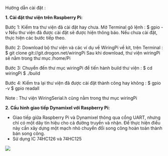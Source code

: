 Hướng dẫn cài đặt :

**1. Cài đặt thư viện trên Raspberry Pi:**

Bước 1: Kiểm tra thư viện đã cài đặt hay chưa. Mở Terminal gõ lệnh :
	$ gpio -v
Nếu thư viện đã được cài đặt sẽ được hiện thông báo. Nếu chưa cài đặt, thực hiện các bước tiếp theo.

Bước 2: Download bộ thư viện và các ví dụ về WiringPi về kit, trên Terminal :
	$ git clone git://git.drogon.net/wiringPi
Sau khi download, thư viện wiringPi sẽ nằm trong thư mục /home/Pi

Bước 3: Chuyển đến thư mục wiringPi để tiến hành build thư viện :
	$ cd wiringPi
	$ ./build

Bước 4: Kiểm tra lại thư viện đã được cài đặt thành công hay không :
	$ gpio -v
	$ gpio readall

Note : Thư viện WiringSerial.h cũng nằm trong thư mục wiringPi

**2. Cấu hình giao tiếp Dynamixel với Raspberry Pi:**
- Giao tiếp giữa Raspberry Pi và Dynamixel thông qua cổng UART, nhưng chỉ có một dây tín hiệu cho cả đường truyền và nhận.
Để thực hiện điều này cần xây dựng một mạch nhỏ chuyển đổi song công hoàn toàn thành bán song công.
- Sử dụng IC 74HC126 và 74HC125
<img src="https://imgur.com/7RktWcv">